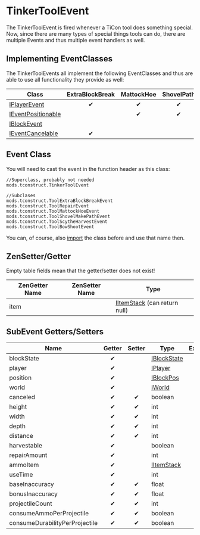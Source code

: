 # TinkerToolEvent

The TinkerToolEvent is fired whenever a TiCon tool does something special.  
Now, since there are many types of special things tools can do, there are multiple Events and thus multiple event handlers as well.

## Implementing EventClasses
The TinkerToolEvents all implement the following EventClasses and thus are able to use all functionality they provide as well: 

| Class                                                       | ExtraBlockBreak | MattockHoe | ShovelPath | ScytheHarvest | BowShoot | Repair |
|-------------------------------------------------------------|:---------------:|:----------:|:----------:|:-------------:|:--------:|:------:|
| [IPlayerEvent](/Vanilla/Events/Events/IPlayerEvent)         | ✔               | ✔          | ✔          | ✔             | ✔        |        |
| [IEventPositionable](/Vanilla/Events/IEventPositionable)    |                 | ✔          | ✔          | ✔             |          |        |
| [IBlockEvent](/Vanilla/Events/Events/IBlockEvent)           |                 |            |            | ✔             |          |        |
| [IEventCancelable](/Vanilla/Events/Events/IEventCancelable) | ✔               |            |            | ✔             |          |        |

## Event Class
You will need to cast the event in the function header as this class:  
```
//Superclass, probably not needed
mods.tconstruct.TinkerToolEvent

//Subclases
mods.tconstruct.ToolExtraBlockBreakEvent
mods.tconstruct.ToolRepairEvent
mods.tconstruct.ToolMattockHoeEvent
mods.tconstruct.ToolShovelMakePathEvent
mods.tconstruct.ToolScytheHarvestEvent
mods.tconstruct.ToolBowShootEvent
```  
You can, of course, also [import](/AdvancedFunctions/Import) the class before and use that name then.

## ZenSetter/Getter

Empty table fields mean that the getter/setter does not exist!


| ZenGetter Name   | ZenSetter Name   | Type                                                                       |
|------------------|------------------|----------------------------------------------------------------------------|
| item             |                  | [IItemStack](/Vanilla/Items/IItemStack) (can return null)                  |

## SubEvent Getters/Setters

| Name                              | Getter | Setter | Type                                           | ExtraBlockBreak | MattockHoe | ShovelPath | ScytheHarvest | BowShoot | Repair |
|-----------------------------------|:------:|:------:|------------------------------------------------|:---------------:|:----------:|:----------:|:-------------:|:--------:|:------:|
| blockState                        | ✔      |        | [IBlockState](/Vanilla/Blocks/IBlockState)     | ✔               |            |            | ✔             |          |        |
| player                            | ✔      |        | [IPlayer](/Vanilla/Players/IPlayer)            | ✔               | ✔          | ✔          | ✔             | ✔        |        |
| position                          | ✔      |        | [IBlockPos](/Vanilla/World/IBlockPos)          |                 | ✔          | ✔          | ✔             |          |        |
| world                             | ✔      |        | [IWorld](/Vanilla/World/IWorld)                |                 | ✔          | ✔          | ✔             |          |        |
| canceled                          | ✔      | ✔      | boolean                                        | ✔               |            |            | ✔             |          |        |
| height                            | ✔      | ✔      | int                                            | ✔               |            |            |               |          |        |
| width                             | ✔      | ✔      | int                                            | ✔               |            |            |               |          |        |
| depth                             | ✔      | ✔      | int                                            | ✔               |            |            |               |          |        |
| distance                          | ✔      | ✔      | int                                            | ✔               |            |            |               |          |        |
| harvestable                       | ✔      |        | boolean                                        |                 |            |            | ✔             |          |        |
| repairAmount                      | ✔      |        | int                                            |                 |            |            |               |          | ✔      |
| ammoItem                          | ✔      |        | [IItemStack](Vanilla/Items/IItemStack)         |                 |            |            |               | ✔        |        |
| useTime                           | ✔      |        | int                                            |                 |            |            |               | ✔        |        |
| baseInaccuracy                    | ✔      | ✔      | float                                          |                 |            |            |               | ✔        |        |
| bonusInaccuracy                   | ✔      | ✔      | float                                          |                 |            |            |               | ✔        |        |
| projectileCount                   | ✔      | ✔      | int                                            |                 |            |            |               | ✔        |        |
| consumeAmmoPerProjectile          | ✔      | ✔      | boolean                                        |                 |            |            |               | ✔        |        |
| consumeDurabilityPerProjectile    | ✔      | ✔      | boolean                                        |                 |            |            |               | ✔        |        |